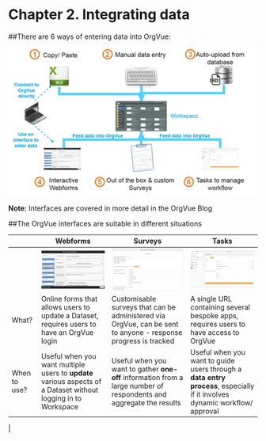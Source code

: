 # Chapter 2. Integrating data

##There are 6 ways of entering data into OrgVue:

![](2I-001.datainput.png)

**Note:** Interfaces are covered in more detail in the OrgVue Blog

##The OrgVue interfaces are suitable in different situations

|| Webforms | Surveys | Tasks |
| -- | -- | -- | -- |
|  | ![](2I-002.webform.png)| ![](2I-003.survey.png) | ![](2I-004.tasks.png)
| What? | Online forms that allows users to update a Dataset, requires users to have an OrgVue login| Customisable surveys that can be administered via OrgVue, can be sent to anyone - response progress is tracked  | A single URL containing several bespoke apps, requires users to have access to OrgVue|
| When to use? | Useful when you want multiple users to **update** various aspects of a Dataset without logging in to Workspace | Useful when you want to gather **one-off** information from a large number of respondents and aggregate the results| Useful when you want to guide users through a **data entry process**, especially if it involves dynamic workflow/ approval
 |




